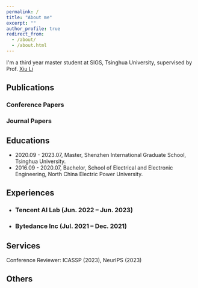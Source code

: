 ```yaml
---
permalink: /
title: "About me"
excerpt: ""
author_profile: true
redirect_from: 
  - /about/
  - /about.html
---
```


I'm a third year master student at SIGS, Tsinghua University, supervised by Prof. [Xiu Li](https://www.sigs.tsinghua.edu.cn/lx/main.htm)


Publications
------
### Conference Papers

### Journal Papers

Educations
------
- 2020.09 - 2023.07, Master, Shenzhen International Graduate School, Tsinghua University.
- 2016.09 - 2020.07, Bachelor, School of Electrical and Electronic Engineering, North China Electric Power University.

Experiences
------

- ### Tencent AI Lab (Jun. 2022 – Jun. 2023)

- ### Bytedance Inc (Jul. 2021 – Dec. 2021)

Services
------
Conference Reviewer: ICASSP (2023), NeurIPS (2023)



Others
------
